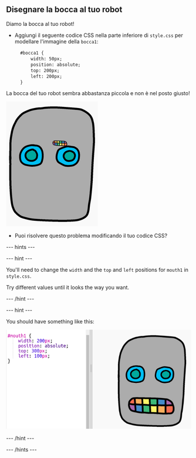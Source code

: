 ## Disegnare la bocca al tuo robot

Diamo la bocca al tuo robot!

- Aggiungi il seguente codice CSS nella parte inferiore di `style.css` per modellare l'immagine della `bocca1`:
    
        #bocca1 {
            width: 50px;
            position: absolute;
            top: 200px;
            left: 200px;
        }
        

La bocca del tuo robot sembra abbastanza piccola e non è nel posto giusto!

![screenshot](images/robot-mouth.png)

- Puoi risolvere questo problema modificando il tuo codice CSS?

\--- hints \---

\--- hint \---

You'll need to change the `width` and the `top` and `left` positions for `mouth1` in `style.css`.

Try different values until it looks the way you want.

\--- /hint \---

\--- hint \---

You should have something like this:

![screenshot](images/robot-mouth-code.png)

\--- /hint \---

\--- /hints \---